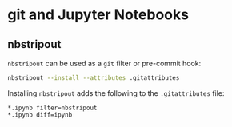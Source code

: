 # git and Jupyter Notebooks

## nbstripout

`nbstripout` can be used as a `git` filter or pre-commit hook:

```bash
nbstripout --install --attributes .gitattributes
```

Installing `nbstripout` adds the following to the `.gitattributes` file:

```text
*.ipynb filter=nbstripout
*.ipynb diff=ipynb
```
